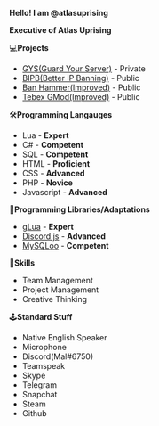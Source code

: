 
**Hello! I am @atlasuprising**

**Executive of Atlas Uprising**

💻**Projects**

 - [GYS(Guard Your Server)](gys.gg) - Private
 - [BIPB(Better IP Banning)](https://github.com/Atlas-Uprising/bipb) - Public
 - [Ban Hammer(Improved)](https://github.com/Atlas-Uprising/Ban-Hammer) - Public
 - [Tebex GMod(Improved)](https://github.com/Atlas-Uprising/Tebex-Gmod) - Public

🛠️**Programming Langauges**

 - Lua - **Expert**
 - C# - **Competent**
 - SQL - **Competent**
 - HTML - **Proficient**
 - CSS - **Advanced**
 - PHP - **Novice**
 - Javascript - **Advanced**

🧰**Programming Libraries/Adaptations**

 - [gLua](https://wiki.facepunch.com/gmod) - **Expert**
 - [Discord.js](https://discord.js.org/) - **Advanced**
 - [MySQLoo](https://github.com/FredyH/MySQLOO) - **Competent**

💎**Skills**

 - Team Management
 - Project Management
 - Creative Thinking

🕹️**Standard Stuff**

 - Native English Speaker
 - Microphone
 - Discord(Mal#6750)
 - Teamspeak
 - Skype
 - Telegram
 - Snapchat
 - Steam
 - Github

